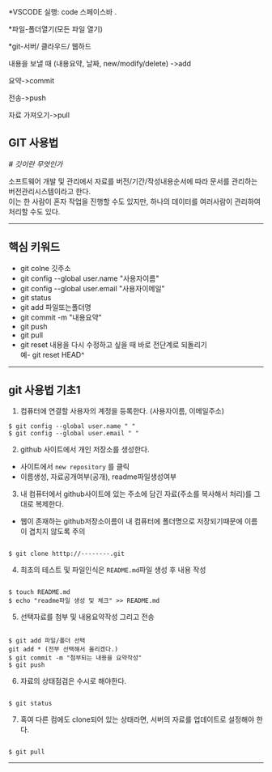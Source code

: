 *VSCODE 실행: code 스페이스바 .

*파일-폴더열기(모든 파일 열기)

*git-서버/ 클라우드/ 웹하드 

내용을 보낼 때 (내용요약, 날짜, new/modify/delete) ->add

요약->commit

전송->push

자료 가져오기->pull

## GIT 사용법


*# 깃이란 무엇인가*

소프트웨어 개발 및 관리에서 자료를 버전/기간/작성내용순서에 따라 문서를 관리하는 버전관리시스템이라고 한다. <br />
이는 한 사람이 혼자 작업을 진행할 수도 있지만, 하나의 데이터를 여러사람이 관리하여 처리할 수도 있다.

---

## 핵심 키워드
 
 - git colne 깃주소 
 - git config --global user.name "사용자이름"
 - git config --global user.email "사용자이메일"
 - git status
 - git add 파일또는폴더명
 - git commit -m "내용요약"
 - git push
 - git pull
 - git reset 내용을 다시 수정하고 싶을 때 바로 전단계로 되돌리기 <br />
 예- git reset HEAD^

---

## git 사용법 기초1

1. 컴퓨터에 연결할 사용자의 계정을 등록한다. (사용자이름, 이메일주소) <br />
``` shell
$ git config --global user.name " "
$ git config --global user.email " "

```

2. github 사이트에서 개인 저장소를 생성한다. 
- 사이트에서 `new repository` 를 클릭
- 이름생성, 자료공개여부(공개), readme파일생성여부

3. 내 컴퓨터에서 github사이트에 있는 주소에 담긴 자료(주소를 복사해서 처리)를 그대로 복제한다. 
 - 웹이 존재하는 github저장소이름이 내 컴퓨터에 폴더명으로 저장되기때문에 이름이 겹치지 않도록 주의

```shell

$ git clone htttp://--------.git

```

4. 최초의 테스트 및 파일인식은 `README.md`파일 생성 후 내용 작성 

```shell

$ touch README.md
$ echo "readme파일 생성 및 체크" >> README.md

```

5. 선택자료를 첨부 및 내용요약작성 그리고 전송

```shell

$ git add 파일/폴더 선택
git add * (전부 선택해서 올리겠다.)
$ git commit -m "첨부되는 내용을 요약작성"
$ git push

```

6. 자료의 상태점검은 수시로 해야한다.

```shell

$ git status 

```

7. 혹여 다른 컴에도 clone되어 있는 상태라면, 서버의 자료를 업데이트로 설정해야 한다.

```shell

$ git pull

```

---

